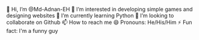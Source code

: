 👋 Hi, I’m @Md-Adnan-EH
👀 I’m interested in developing simple games and designing websites
🌱 I’m currently learning Python
💞️ I’m looking to collaborate on Github
📫 How to reach me
😄 Pronouns: He/His/Him
⚡ Fun fact: I'm a funny guy
